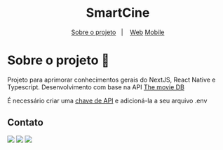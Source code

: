 <h1 align="center">
  SmartCine
</h1>

<p align="center">
  <a href="#sobre-o-projeto-book">Sobre o projeto</a>&nbsp;&nbsp;&nbsp;|&nbsp;&nbsp;&nbsp;
  <a href="#web-gear">Web</a>
  <a href="#mobile-phoner">Mobile</a>
</p>

# Sobre o projeto :book:

Projeto para aprimorar conhecimentos gerais do NextJS, React Native e Typescript.
Desenvolvimento com base na API [The movie DB](https://developers.themoviedb.org/3/getting-started/introduction)

É necessário criar uma [chave de API](https://developers.themoviedb.org/3/getting-started/authentication)
e adicioná-la a seu arquivo .env

## Contato

<a href="https://instagram.com/joaao_alvees" target="_blank"><img src="https://img.shields.io/badge/-Instagram-%23E4405F?style=for-the-badge&logo=instagram&logoColor=white" target="_blank"></a>
<a href = "mailto:contato@joao.alves1032003@gmail.com"><img src="https://img.shields.io/badge/Gmail-D14836?style=for-the-badge&logo=gmail&logoColor=white" target="_blank"></a>
<a href="https://www.linkedin.com/in/jo%C3%A3o-pedro-alves-pereira-bb0052216/" target="_blank"><img src="https://img.shields.io/badge/-LinkedIn-%230077B5?style=for-the-badge&logo=linkedin&logoColor=white" target="_blank"></a>

</div>
